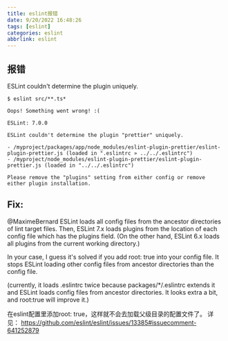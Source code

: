 ```yaml
---
title: eslint报错
date: 9/20/2022 16:48:26
tags: [eslint]
categories: eslint
abbrlink: eslint
---
```


## 报错

ESLint couldn't determine the plugin uniquely.

```
$ eslint src/**.ts*

Oops! Something went wrong! :(

ESLint: 7.0.0

ESLint couldn't determine the plugin "prettier" uniquely.

- /myproject/packages/app/node_modules/eslint-plugin-prettier/eslint-plugin-prettier.js (loaded in ".eslintrc » ../../.eslintrc")
- /myproject/node_modules/eslint-plugin-prettier/eslint-plugin-prettier.js (loaded in "../../.eslintrc")

Please remove the "plugins" setting from either config or remove either plugin installation.
```

## Fix:
@MaximeBernard ESLint loads all config files from the ancestor directories of lint target files. Then, ESLint 7.x loads plugins from the location of each config file which has the plugins field. (On the other hand, ESLint 6.x loads all plugins from the current working directory.)

In your case, I guess it's solved if you add root: true into your config file. It stops ESLint loading other config files from ancestor directories than the config file.

(currently, it loads .eslintrc twice because packages/*/.eslintrc extends it and ESLint loads config files from ancestor directories. It looks extra a bit, and root:true will improve it.)

在eslint配置里添加root: true，这样就不会去加载父级目录的配置文件了。
详见： https://github.com/eslint/eslint/issues/13385#issuecomment-641252879
